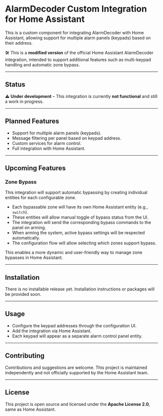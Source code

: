 # AlarmDecoder Custom Integration for Home Assistant

This is a custom component for integrating AlarmDecoder with Home Assistant, allowing support for multiple alarm panels (keypads) based on their address.

🛠️ This is a **modified version** of the official Home Assistant AlarmDecoder integration, intended to support additional features such as multi-keypad handling and automatic zone bypass.

---

## Status

⚠️ **Under development** – This integration is currently **not functional** and still a work in progress.

---

## Planned Features

- Support for multiple alarm panels (keypads).
- Message filtering per panel based on keypad address.
- Custom services for alarm control.
- Full integration with Home Assistant.

---

## Upcoming Features

### Zone Bypass

This integration will support automatic bypassing by creating individual entities for each configurable zone.

- Each bypassable zone will have its own Home Assistant entity (e.g., `switch`).
- These entities will allow manual toggle of bypass status from the UI.
- The integration will send the corresponding bypass commands to the panel on arming.
- When arming the system, active bypass settings will be respected automatically.
- The configuration flow will allow selecting which zones support bypass.

This enables a more dynamic and user-friendly way to manage zone bypasses in Home Assistant.

---

## Installation

There is no installable release yet. Installation instructions or packages will be provided soon.

---

## Usage

- Configure the keypad addresses through the configuration UI.
- Add the integration via Home Assistant.
- Each keypad will appear as a separate alarm control panel entity.

---

## Contributing

Contributions and suggestions are welcome. This project is maintained independently and not officially supported by the Home Assistant team.

---

## License

This project is open source and licensed under the **Apache License 2.0**, same as Home Assistant.
